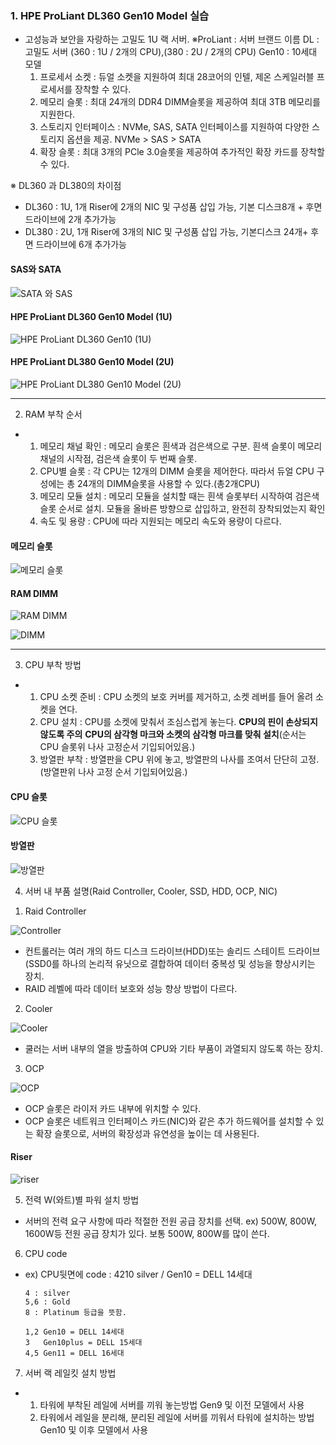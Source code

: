 ### 1.	HPE ProLiant DL360 Gen10 Model 실습
- 고성능과 보안을 자랑하는 고밀도 1U 랙 서버.
  ※ProLiant : 서버 브랜드 이름
    DL : 고밀도 서버 (360 : 1U / 2개의 CPU),(380 : 2U / 2개의 CPU)
    Gen10 : 10세대 모델
  1) 프로세서 소켓 : 듀얼 소켓을 지원하여 최대 28코어의 인텔, 제온 스케일러블 프로세서를 장착할 수 있다.
  2) 메모리 슬롯 : 최대 24개의 DDR4 DIMM슬롯을 제공하여 최대 3TB 메모리를 지원한다.
  3) 스토리지 인터페이스 : NVMe, SAS, SATA 인터페이스를 지원하여 다양한 스토리지 옵션을 제공. NVMe > SAS > SATA
  4) 확장 슬롯 : 최대 3개의 PCle 3.0슬롯을 제공하여 추가적인 확장 카드를 장착할 수 있다.
 
※ DL360 과 DL380의 차이점 
- DL360 : 1U, 1개 Riser에 2개의 NIC 및 구성품 삽입 가능, 기본 디스크8개 + 후면 드라이브에 2개 추가가능 
- DL380 : 2U, 1개 Riser에 3개의 NIC 및 구성품 삽입 가능, 기본디스크 24개+ 후면 드라이브에 6개 추가가능 
#### SAS와 SATA
![SATA 와 SAS](https://github.com/user-attachments/assets/a408d6bc-7a53-40de-b812-c41d51a47bc2)


#### HPE ProLiant DL360 Gen10 Model (1U)
![HPE ProLiant DL360 Gen10 (1U)](https://github.com/user-attachments/assets/cc2d7776-946c-44eb-b4bc-4261e2fa56b2)


#### HPE ProLiant DL380 Gen10 Model (2U)
![HPE ProLiant DL380 Gen10 Model (2U)](https://github.com/user-attachments/assets/cb8b15b0-5594-4403-8343-bdcde09b3bb3)

---

2.	RAM 부착 순서
- 1) 메모리 채널 확인 : 메모리 슬롯은 흰색과 검은색으로 구분. 흰색 슬롯이 메모리 채널의 시작점, 검은색 슬롯이 두 번째 슬롯.
  2) CPU별 슬롯 : 각 CPU는 12개의 DIMM 슬롯을 제어한다. 따라서 듀얼 CPU 구성에는 총 24개의 DIMM슬롯을 사용할 수 있다.(총2개CPU)
  3) 메모리 모듈 설치 : 메모리 모듈을 설치할 때는 흰색 슬롯부터 시작하여 검은색 슬롯 순서로 설치. 모듈을 올바른 방향으로 삽입하고, 완전히 장착되었는지 확인
  4) 속도 및 용량 : CPU에 따라 지원되는 메모리 속도와 용량이 다르다.

#### 메모리 슬롯

![메모리 슬롯](https://github.com/user-attachments/assets/9681a8ee-9b41-41ac-ad01-01638e0e0ac8)


#### RAM DIMM 
![RAM DIMM](https://github.com/user-attachments/assets/47ed884a-cedf-41a2-b011-3d36642b9f50)


![DIMM](https://github.com/user-attachments/assets/cbf0412c-6f96-468e-88df-37a0f1c9935c)

---
3.	CPU 부착 방법
- 1) CPU 소켓 준비 : CPU 소켓의 보호 커버를 제거하고, 소켓 레버를 들어 올려 소켓을 연다.
  2) CPU 설치 : CPU를 소켓에 맞춰서 조심스럽게 놓는다. **CPU의 핀이 손상되지 않도록 주의** **CPU의 삼각형 마크와 소켓의 삼각형 마크를 맞춰 설치**(순서는 CPU 슬롯위 나사 고정순서 기입되어있음.)
  3) 방열판 부착 : 방열판을 CPU 위에 놓고, 방열판의 나사를 조여서 단단히 고정. (방열판위 나사 고정 순서 기입되어있음.)

#### CPU 슬롯 
![CPU 슬롯](https://github.com/user-attachments/assets/5cff10ce-d251-4f70-8fd3-29a544825edb)

#### 방열판 
![방열판](https://github.com/user-attachments/assets/bc34a826-15f7-497f-b945-24c8c05845cb)

4.	서버 내 부품 설명(Raid Controller, Cooler, SSD, HDD, OCP, NIC)
  1) Raid Controller

  ![Controller](https://github.com/user-attachments/assets/4f069bcd-2f7e-4555-a9a3-51998bc42f4e)
  - 컨트롤러는 여러 개의 하드 디스크 드라이브(HDD)또는 솔리드 스테이트 드라이브(SSD0를 하나의 논리적 유닛으로 결합하여 데이터 중복성 및 성능을 향상시키는 장치.
  - RAID 레벨에 따라 데이터 보호와 성능 향상 방법이 다르다.

  2) Cooler
  
  ![Cooler](https://github.com/user-attachments/assets/5dc10fad-dcba-4f92-9e49-dfb3073c8c17)
  - 쿨러는 서버 내부의 열을 방출하여 CPU와 기타 부품이 과열되지 않도록 하는 장치. 

  3) OCP
 
  ![OCP](https://github.com/user-attachments/assets/228be02f-d7e8-4574-aad4-ff7bbe0d2e9b)
  - OCP 슬롯은 라이저 카드 내부에 위치할 수 있다.
  - OCP 슬롯은 네트워크 인터페이스 카드(NIC)와 같은 추가 하드웨어를 설치할 수 있는 확장 슬롯으로, 서버의 확장성과 유연성을 높이는 데 사용된다.

#### Riser
![riser](https://github.com/user-attachments/assets/5a1c8c78-d134-479e-bdc9-da0a7d869640)


5.	전력 W(와트)별 파워 설치 방법 
  - 서버의 전력 요구 사항에 따라 적절한 전원 공급 장치를 선택.
  ex) 500W, 800W, 1600W등 전원 공급 장치가 있다. 보통 500W, 800W를 많이 쓴다. 
6.	CPU code 
  - ex) CPU뒷면에 code : 4210 silver / Gen10 = DELL 14세대

        4 : silver
        5,6 : Gold
        8 : Platinum 등급을 뜻함.

        1,2 Gen10 = DELL 14세대
        3   Gen10plus = DELL 15세대
        4,5 Gen11 = DELL 16세대
7.	서버 랙 레일킷 설치 방법
- 1) 타워에 부착된 레일에 서버를 끼워 놓는방법
   Gen9 및 이전 모델에서 사용
  2) 타워에서 레일을 분리해, 분리된 레일에 서버를 끼워서 타워에 설치하는 방법 
   Gen10 및 이후 모델에서 사용 


